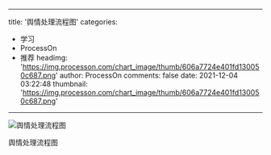 
---
title: '舆情处理流程图'
categories: 
 - 学习
 - ProcessOn
 - 推荐
headimg: 'https://img.processon.com/chart_image/thumb/606a7724e401fd130050c687.png'
author: ProcessOn
comments: false
date: 2021-12-04 03:22:48
thumbnail: 'https://img.processon.com/chart_image/thumb/606a7724e401fd130050c687.png'
---

<div>   
<img class="thumb" alt="舆情处理流程图" src="https://img.processon.com/chart_image/thumb/606a7724e401fd130050c687.png" referrerpolicy="no-referrer">
<p>舆情处理流程图</p>  
</div>
            